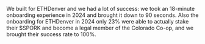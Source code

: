 We built for ETHDenver and we had a lot of success: we took an 18-minute onboarding experience in 2024 and brought it down to 90 seconds. Also the onboarding for ETHDenver in 2024 only 23% were able to actually stake their $SPORK and become a legal member of the Colorado Co-op, and we brought their success rate to 100%.
